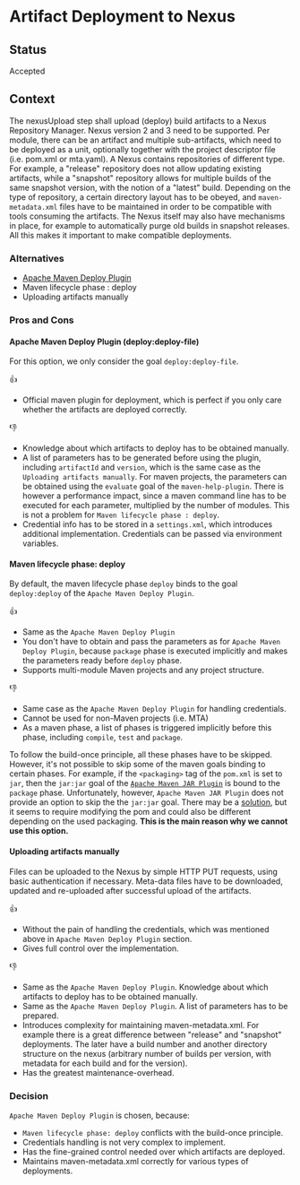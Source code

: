 # Artifact Deployment to Nexus

## Status

Accepted

## Context

The nexusUpload step shall upload (deploy) build artifacts to a Nexus Repository Manager. Nexus version 2 and 3 need to be supported.
Per module, there can be an artifact and multiple sub-artifacts, which need to be deployed as a unit, optionally together with the project descriptor file (i.e. pom.xml or mta.yaml).
A Nexus contains repositories of different type. For example, a "release" repository does not allow updating existing artifacts, while a "snapshot" repository allows for multiple builds of the same snapshot version, with the notion of a "latest" build.
Depending on the type of repository, a certain directory layout has to be obeyed, and `maven-metadata.xml` files have to be maintained in order to be compatible with tools consuming the artifacts. The Nexus itself may also have mechanisms in place, for example to automatically purge old builds in snapshot releases.
All this makes it important to make compatible deployments.

### Alternatives

* [Apache Maven Deploy Plugin](http://maven.apache.org/plugins/maven-deploy-plugin/)
* Maven lifecycle phase : deploy
* Uploading artifacts manually

### Pros and Cons

#### Apache Maven Deploy Plugin (deploy:deploy-file)

For this option, we only consider the goal `deploy:deploy-file`.

:+1:

- Official maven plugin for deployment, which is perfect if you only care whether the artifacts are deployed correctly.

:-1:

- Knowledge about which artifacts to deploy has to be obtained manually.
- A list of parameters has to be generated before using the plugin, including `artifactId` and `version`, which is the same case as the `Uploading artifacts manually`. For maven projects, the parameters can be obtained using the `evaluate` goal of the `maven-help-plugin`. There is however a performance impact, since a maven command line has to be executed for each parameter, multiplied by the number of modules. This is not a problem for `Maven lifecycle phase : deploy`.
- Credential info has to be stored in a `settings.xml`, which introduces additional implementation. Credentials can be passed via environment variables.

#### Maven lifecycle phase: deploy

By default, the maven lifecycle phase `deploy` binds to the goal `deploy:deploy` of the `Apache Maven Deploy Plugin`.

:+1:

- Same as the `Apache Maven Deploy Plugin`
- You don't have to obtain and pass the parameters as for `Apache Maven Deploy Plugin`, because `package` phase is executed implicitly and makes the parameters ready before `deploy` phase.
- Supports multi-module Maven projects and any project structure.

:-1:

- Same case as the `Apache Maven Deploy Plugin` for handling credentials.
- Cannot be used for non-Maven projects (i.e. MTA)
- As a maven phase, a list of phases is triggered implicitly before this phase, including `compile`, `test` and `package`.

To follow the build-once principle, all these phases have to be skipped.
However, it's not possible to skip some of the maven goals binding to certain phases.
For example, if the `<packaging>` tag of the `pom.xml` is set to `jar`, then the `jar:jar` goal of the [`Apache Maven JAR Plugin`](https://maven.apache.org/plugins/maven-jar-plugin/) is bound to the `package` phase.
Unfortunately, however, `Apache Maven JAR Plugin` does not provide an option to skip the the `jar:jar` goal. There may be a [solution](https://stackoverflow.com/questions/47673545/how-to-skip-jar-deploy-in-maven-and-deploy-the-assembly-only), but it seems to require modifying the pom and could also be different depending on the used packaging.
**This is the main reason why we cannot use this option.**

#### Uploading artifacts manually

Files can be uploaded to the Nexus by simple HTTP PUT requests, using basic authentication if necessary. Meta-data files have to be downloaded, updated and re-uploaded after successful upload of the artifacts.

:+1:

- Without the pain of handling the credentials, which was mentioned above in `Apache Maven Deploy Plugin` section.
- Gives full control over the implementation.

:-1:

- Same as the `Apache Maven Deploy Plugin`. Knowledge about which artifacts to deploy has to be obtained manually.
- Same as the `Apache Maven Deploy Plugin`. A list of parameters has to be prepared.
- Introduces complexity for maintaining maven-metadata.xml. For example there is a great difference between "release" and "snapshot" deployments. The later have a build number and another directory structure on the nexus (arbitrary number of builds per version, with metadata for each build and for the version).
- Has the greatest maintenance-overhead.

### Decision

`Apache Maven Deploy Plugin` is chosen, because:

- `Maven lifecycle phase: deploy` conflicts with the build-once principle.
- Credentials handling is not very complex to implement.
- Has the fine-grained control needed over which artifacts are deployed.
- Maintains maven-metadata.xml correctly for various types of deployments.
